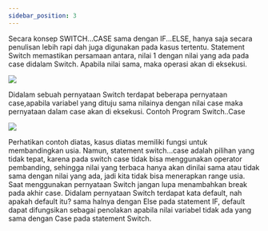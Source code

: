```yaml
---
sidebar_position: 3
---
```


Secara konsep SWITCH...CASE sama dengan IF...ELSE, hanya saja secara
penulisan lebih rapi dah juga digunakan pada kasus tertentu. Statement Switch
memastikan persamaan antara, nilai 1 dengan nilai yang ada pada case didalam
Switch. Apabila nilai sama, maka operasi akan di eksekusi.

**![](https://lh7-us.googleusercontent.com/docsz/AD_4nXfDS6vcCiGxYyqf8rbr1xQj6kRZcORg24GJTrpWw5oWhCllvKgqDakhEwbry3-5nVhraCEOX8OBVsynGWSSlrT-X_sQvHWPxSq2jtHZAXxd1YCO3yG6p8Oh-8lbBKcOfN5tZeSq7VGgiBbocbUh55n5d6I?key=93UFQwWUByfaXAM7YbD_TA)**

Didalam sebuah pernyataan Switch terdapat beberapa pernyataan case,apabila
variabel yang dituju sama nilainya dengan nilai case maka pernyataan dalam case
akan di eksekusi.
Contoh Program Switch..Case

**![](https://lh7-us.googleusercontent.com/docsz/AD_4nXcUSUCQ1nh_aRtWiOYsf0PH2ShbNhu1TP9o6oob2TnvIVkQmH_wZf0lbJbg5jc7VJ_9eK3_MCh6lvu1P6WFwRtw4_5PKh5UEaCmQ_TfeR2lMsHDkf7B-WiAtuOp_0dn5pQjEtDjJKNd5UxiiGGg-K2Cu3_b?key=93UFQwWUByfaXAM7YbD_TA)**

Perhatikan contoh diatas, kasus diatas memiliki fungsi untuk membandingkan
usia. Namun, statement switch...case adalah pilihan yang tidak tepat, karena
pada switch case tidak bisa menggunakan operator pembanding, sehingga nilai
yang terbaca hanya akan dinilai sama atau tidak sama dengan nilai yang ada,
jadi kita tidak bisa menerapkan range usia.
Saat menggunakan pernyataan Switch jangan lupa menambahkan break pada
akhir case. Didalam pernyataan Switch terdapat kata default, nah apakah
default itu? sama halnya dengan Else pada statement IF, default dapat
difungsikan sebagai penolakan apabila nilai variabel tidak ada yang sama
dengan Case pada statement Switch.